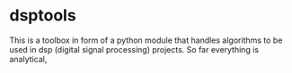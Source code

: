# dsptools
 This is a toolbox in form of a python module that handles algorithms to be used in dsp (digital signal processing) projects. So far everything is analytical,
